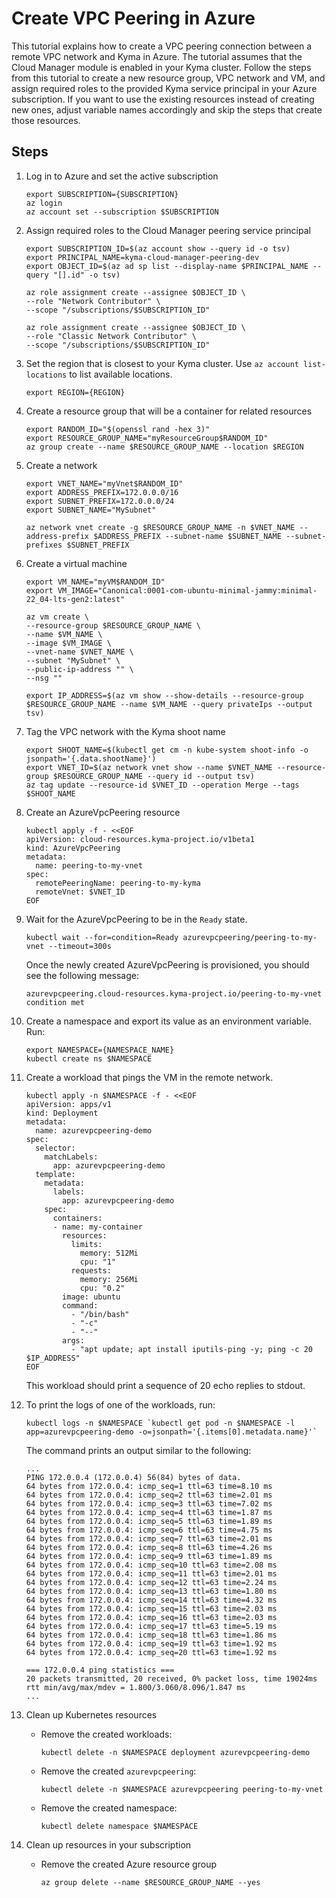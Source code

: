 # Create VPC Peering in Azure

This tutorial explains how to create a VPC peering connection between a remote VPC network and Kyma in Azure. The tutorial 
assumes that the Cloud Manager module is enabled in your Kyma cluster. Follow the steps from this tutorial to create a new resource group, VPC 
network and VM, and assign required roles to the provided Kyma service principal in your Azure subscription. If you want to
use the existing resources instead of creating new ones, adjust variable names accordingly and skip
the steps that create those resources.

## Steps <!-- {docsify-ignore} -->

1.  Log in to Azure and set the active subscription
    ```shell
    export SUBSCRIPTION={SUBSCRIPTION}
    az login
    az account set --subscription $SUBSCRIPTION
    ```
2.  Assign required roles to the Cloud Manager peering service principal
    ```shell
    export SUBSCRIPTION_ID=$(az account show --query id -o tsv)
    export PRINCIPAL_NAME=kyma-cloud-manager-peering-dev
    export OBJECT_ID=$(az ad sp list --display-name $PRINCIPAL_NAME --query "[].id" -o tsv)
    
    az role assignment create --assignee $OBJECT_ID \
    --role "Network Contributor" \
    --scope "/subscriptions/$SUBSCRIPTION_ID"
   
    az role assignment create --assignee $OBJECT_ID \
    --role "Classic Network Contributor" \
    --scope "/subscriptions/$SUBSCRIPTION_ID"
    ```
   
3.  Set the region that is closest to your Kyma cluster. Use `az account list-locations` to list available locations. 
    ```shell
    export REGION={REGION}
    ```
4.  Create a resource group that will be a container for related resources
    ```shell
    export RANDOM_ID="$(openssl rand -hex 3)"
    export RESOURCE_GROUP_NAME="myResourceGroup$RANDOM_ID"
    az group create --name $RESOURCE_GROUP_NAME --location $REGION
    ```
5.  Create a network
    ```shell
    export VNET_NAME="myVnet$RANDOM_ID"
    export ADDRESS_PREFIX=172.0.0.0/16
    export SUBNET_PREFIX=172.0.0.0/24
    export SUBNET_NAME="MySubnet"

    az network vnet create -g $RESOURCE_GROUP_NAME -n $VNET_NAME --address-prefix $ADDRESS_PREFIX --subnet-name $SUBNET_NAME --subnet-prefixes $SUBNET_PREFIX
    ```
6.  Create a virtual machine
    ```shell
    export VM_NAME="myVM$RANDOM_ID"
    export VM_IMAGE="Canonical:0001-com-ubuntu-minimal-jammy:minimal-22_04-lts-gen2:latest"
    
    az vm create \
    --resource-group $RESOURCE_GROUP_NAME \
    --name $VM_NAME \
    --image $VM_IMAGE \
    --vnet-name $VNET_NAME \
    --subnet "MySubnet" \
    --public-ip-address "" \
    --nsg ""
    
    export IP_ADDRESS=$(az vm show --show-details --resource-group $RESOURCE_GROUP_NAME --name $VM_NAME --query privateIps --output tsv)
    ```
   
7.  Tag the VPC network with the Kyma shoot name
    ```shell
    export SHOOT_NAME=$(kubectl get cm -n kube-system shoot-info -o jsonpath='{.data.shootName}') 
    export VNET_ID=$(az network vnet show --name $VNET_NAME --resource-group $RESOURCE_GROUP_NAME --query id --output tsv)
    az tag update --resource-id $VNET_ID --operation Merge --tags $SHOOT_NAME
    ```
    
8.  Create an AzureVpcPeering resource
    ```shell
    kubectl apply -f - <<EOF
    apiVersion: cloud-resources.kyma-project.io/v1beta1
    kind: AzureVpcPeering
    metadata:
      name: peering-to-my-vnet
    spec:
      remotePeeringName: peering-to-my-kyma
      remoteVnet: $VNET_ID
    EOF
    ```
    
9.  Wait for the AzureVpcPeering to be in the `Ready` state.
    ```shell
    kubectl wait --for=condition=Ready azurevpcpeering/peering-to-my-vnet --timeout=300s
    ```

    Once the newly created AzureVpcPeering is provisioned, you should see the following message:
    ```
    azurevpcpeering.cloud-resources.kyma-project.io/peering-to-my-vnet condition met
    ```

10. Create a namespace and export its value as an environment variable. Run:

    ```shell
    export NAMESPACE={NAMESPACE_NAME}
    kubectl create ns $NAMESPACE
    ```

11. Create a workload that pings the VM in the remote network.
    ```shell
    kubectl apply -n $NAMESPACE -f - <<EOF
    apiVersion: apps/v1
    kind: Deployment
    metadata:
      name: azurevpcpeering-demo
    spec:
      selector:
        matchLabels:
          app: azurevpcpeering-demo
      template:
        metadata:
          labels:
            app: azurevpcpeering-demo
        spec:
          containers:
          - name: my-container
            resources:
              limits:
                memory: 512Mi
                cpu: "1"
              requests:
                memory: 256Mi
                cpu: "0.2"
            image: ubuntu
            command:
              - "/bin/bash"
              - "-c"
              - "--"
            args:
              - "apt update; apt install iputils-ping -y; ping -c 20 $IP_ADDRESS"
    EOF
    ```

    This workload should print a sequence of 20 echo replies to stdout.

12. To print the logs of one of the workloads, run:

    ```shell
    kubectl logs -n $NAMESPACE `kubectl get pod -n $NAMESPACE -l app=azurevpcpeering-demo -o=jsonpath='{.items[0].metadata.name}'`
    ```

    The command prints an output similar to the following:
    ```
    ...
    PING 172.0.0.4 (172.0.0.4) 56(84) bytes of data.
    64 bytes from 172.0.0.4: icmp_seq=1 ttl=63 time=8.10 ms
    64 bytes from 172.0.0.4: icmp_seq=2 ttl=63 time=2.01 ms
    64 bytes from 172.0.0.4: icmp_seq=3 ttl=63 time=7.02 ms
    64 bytes from 172.0.0.4: icmp_seq=4 ttl=63 time=1.87 ms
    64 bytes from 172.0.0.4: icmp_seq=5 ttl=63 time=1.89 ms
    64 bytes from 172.0.0.4: icmp_seq=6 ttl=63 time=4.75 ms
    64 bytes from 172.0.0.4: icmp_seq=7 ttl=63 time=2.01 ms
    64 bytes from 172.0.0.4: icmp_seq=8 ttl=63 time=4.26 ms
    64 bytes from 172.0.0.4: icmp_seq=9 ttl=63 time=1.89 ms
    64 bytes from 172.0.0.4: icmp_seq=10 ttl=63 time=2.08 ms
    64 bytes from 172.0.0.4: icmp_seq=11 ttl=63 time=2.01 ms
    64 bytes from 172.0.0.4: icmp_seq=12 ttl=63 time=2.24 ms
    64 bytes from 172.0.0.4: icmp_seq=13 ttl=63 time=1.80 ms
    64 bytes from 172.0.0.4: icmp_seq=14 ttl=63 time=4.32 ms
    64 bytes from 172.0.0.4: icmp_seq=15 ttl=63 time=2.03 ms
    64 bytes from 172.0.0.4: icmp_seq=16 ttl=63 time=2.03 ms
    64 bytes from 172.0.0.4: icmp_seq=17 ttl=63 time=5.19 ms
    64 bytes from 172.0.0.4: icmp_seq=18 ttl=63 time=1.86 ms
    64 bytes from 172.0.0.4: icmp_seq=19 ttl=63 time=1.92 ms
    64 bytes from 172.0.0.4: icmp_seq=20 ttl=63 time=1.92 ms
    
    === 172.0.0.4 ping statistics ===
    20 packets transmitted, 20 received, 0% packet loss, time 19024ms
    rtt min/avg/max/mdev = 1.800/3.060/8.096/1.847 ms
    ...
    ```
13. Clean up Kubernetes resources

    * Remove the created workloads:
      ```shell
      kubectl delete -n $NAMESPACE deployment azurevpcpeering-demo
      ```

    * Remove the created `azurevpcpeering`:
      ```shell
      kubectl delete -n $NAMESPACE azurevpcpeering peering-to-my-vnet
      ```

    * Remove the created namespace:
      ```shell
      kubectl delete namespace $NAMESPACE
      ```
   
14. Clean up resources in your subscription
    * Remove the created Azure resource group
      ```shell
      az group delete --name $RESOURCE_GROUP_NAME --yes
      ```